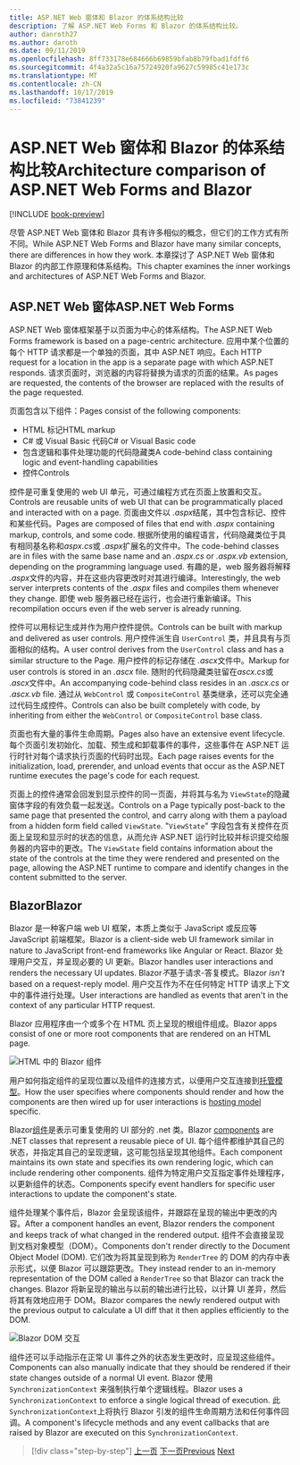 ```yaml
---
title: ASP.NET Web 窗体和 Blazor 的体系结构比较
description: 了解 ASP.NET Web Forms 和 Blazor 的体系结构比较。
author: danroth27
ms.author: daroth
ms.date: 09/11/2019
ms.openlocfilehash: 8ff733178e684666b69859bfab8b79fbad1fdff6
ms.sourcegitcommit: 4f4a32a5c16a75724920fa9627c59985c41e173c
ms.translationtype: MT
ms.contentlocale: zh-CN
ms.lasthandoff: 10/17/2019
ms.locfileid: "73841239"
---
```

# <a name="architecture-comparison-of-aspnet-web-forms-and-blazor"></a><span data-ttu-id="a7fd5-103">ASP.NET Web 窗体和 Blazor 的体系结构比较</span><span class="sxs-lookup"><span data-stu-id="a7fd5-103">Architecture comparison of ASP.NET Web Forms and Blazor</span></span>

[!INCLUDE [book-preview](../../../includes/book-preview.md)]

<span data-ttu-id="a7fd5-104">尽管 ASP.NET Web 窗体和 Blazor 具有许多相似的概念，但它们的工作方式有所不同。</span><span class="sxs-lookup"><span data-stu-id="a7fd5-104">While ASP.NET Web Forms and Blazor have many similar concepts, there are differences in how they work.</span></span> <span data-ttu-id="a7fd5-105">本章探讨了 ASP.NET Web 窗体和 Blazor 的内部工作原理和体系结构。</span><span class="sxs-lookup"><span data-stu-id="a7fd5-105">This chapter examines the inner workings and architectures of ASP.NET Web Forms and Blazor.</span></span>

## <a name="aspnet-web-forms"></a><span data-ttu-id="a7fd5-106">ASP.NET Web 窗体</span><span class="sxs-lookup"><span data-stu-id="a7fd5-106">ASP.NET Web Forms</span></span>

<span data-ttu-id="a7fd5-107">ASP.NET Web 窗体框架基于以页面为中心的体系结构。</span><span class="sxs-lookup"><span data-stu-id="a7fd5-107">The ASP.NET Web Forms framework is based on a page-centric architecture.</span></span> <span data-ttu-id="a7fd5-108">应用中某个位置的每个 HTTP 请求都是一个单独的页面，其中 ASP.NET 响应。</span><span class="sxs-lookup"><span data-stu-id="a7fd5-108">Each HTTP request for a location in the app is a separate page with which ASP.NET responds.</span></span> <span data-ttu-id="a7fd5-109">请求页面时，浏览器的内容将替换为请求的页面的结果。</span><span class="sxs-lookup"><span data-stu-id="a7fd5-109">As pages are requested, the contents of the browser are replaced with the results of the page requested.</span></span>

<span data-ttu-id="a7fd5-110">页面包含以下组件：</span><span class="sxs-lookup"><span data-stu-id="a7fd5-110">Pages consist of the following components:</span></span>

- <span data-ttu-id="a7fd5-111">HTML 标记</span><span class="sxs-lookup"><span data-stu-id="a7fd5-111">HTML markup</span></span>
- <span data-ttu-id="a7fd5-112">C# 或 Visual Basic 代码</span><span class="sxs-lookup"><span data-stu-id="a7fd5-112">C# or Visual Basic code</span></span>
- <span data-ttu-id="a7fd5-113">包含逻辑和事件处理功能的代码隐藏类</span><span class="sxs-lookup"><span data-stu-id="a7fd5-113">A code-behind class containing logic and event-handling capabilities</span></span>
- <span data-ttu-id="a7fd5-114">控件</span><span class="sxs-lookup"><span data-stu-id="a7fd5-114">Controls</span></span>

<span data-ttu-id="a7fd5-115">控件是可重复使用的 web UI 单元，可通过编程方式在页面上放置和交互。</span><span class="sxs-lookup"><span data-stu-id="a7fd5-115">Controls are reusable units of web UI that can be programmatically placed and interacted with on a page.</span></span> <span data-ttu-id="a7fd5-116">页面由文件以 *.aspx*结尾，其中包含标记、控件和某些代码。</span><span class="sxs-lookup"><span data-stu-id="a7fd5-116">Pages are composed of files that end with *.aspx* containing markup, controls, and some code.</span></span> <span data-ttu-id="a7fd5-117">根据所使用的编程语言，代码隐藏类位于具有相同基名称和*aspx.cs*或 *.aspx*扩展名的文件中。</span><span class="sxs-lookup"><span data-stu-id="a7fd5-117">The code-behind classes are in files with the same base name and an *.aspx.cs* or *.aspx.vb* extension, depending on the programming language used.</span></span> <span data-ttu-id="a7fd5-118">有趣的是，web 服务器将解释 *.aspx*文件的内容，并在这些内容更改时对其进行编译。</span><span class="sxs-lookup"><span data-stu-id="a7fd5-118">Interestingly, the web server interprets contents of the *.aspx* files and compiles them whenever they change.</span></span> <span data-ttu-id="a7fd5-119">即使 web 服务器已经在运行，也会进行重新编译。</span><span class="sxs-lookup"><span data-stu-id="a7fd5-119">This recompilation occurs even if the web server is already running.</span></span>

<span data-ttu-id="a7fd5-120">控件可以用标记生成并作为用户控件提供。</span><span class="sxs-lookup"><span data-stu-id="a7fd5-120">Controls can be built with markup and delivered as user controls.</span></span> <span data-ttu-id="a7fd5-121">用户控件派生自 `UserControl` 类，并且具有与页面相似的结构。</span><span class="sxs-lookup"><span data-stu-id="a7fd5-121">A user control derives from the `UserControl` class and has a similar structure to the Page.</span></span> <span data-ttu-id="a7fd5-122">用户控件的标记存储在 *.ascx*文件中。</span><span class="sxs-lookup"><span data-stu-id="a7fd5-122">Markup for user controls is stored in an *.ascx* file.</span></span> <span data-ttu-id="a7fd5-123">随附的代码隐藏类驻留在*ascx.cs*或 *.ascx*文件中。</span><span class="sxs-lookup"><span data-stu-id="a7fd5-123">An accompanying code-behind class resides in an *.ascx.cs* or *.ascx.vb* file.</span></span> <span data-ttu-id="a7fd5-124">通过从 `WebControl` 或 `CompositeControl` 基类继承，还可以完全通过代码生成控件。</span><span class="sxs-lookup"><span data-stu-id="a7fd5-124">Controls can also be built completely with code, by inheriting from either the `WebControl` or `CompositeControl` base class.</span></span>

<span data-ttu-id="a7fd5-125">页面也有大量的事件生命周期。</span><span class="sxs-lookup"><span data-stu-id="a7fd5-125">Pages also have an extensive event lifecycle.</span></span> <span data-ttu-id="a7fd5-126">每个页面引发初始化、加载、预生成和卸载事件的事件，这些事件在 ASP.NET 运行时针对每个请求执行页面的代码时出现。</span><span class="sxs-lookup"><span data-stu-id="a7fd5-126">Each page raises events for the initialization, load, prerender, and unload events that occur as the ASP.NET runtime executes the page's code for each request.</span></span>

<span data-ttu-id="a7fd5-127">页面上的控件通常会回发到显示控件的同一页面，并将其与名为 `ViewState`的隐藏窗体字段的有效负载一起发送。</span><span class="sxs-lookup"><span data-stu-id="a7fd5-127">Controls on a Page typically post-back to the same page that presented the control, and carry along with them a payload from a hidden form field called `ViewState`.</span></span> <span data-ttu-id="a7fd5-128">"`ViewState`" 字段包含有关控件在页面上呈现和显示时的状态的信息，从而允许 ASP.NET 运行时比较并标识提交给服务器的内容中的更改。</span><span class="sxs-lookup"><span data-stu-id="a7fd5-128">The `ViewState` field contains information about the state of the controls at the time they were rendered and presented on the page, allowing the ASP.NET runtime to compare and identify changes in the content submitted to the server.</span></span>

## <a name="blazor"></a><span data-ttu-id="a7fd5-129">Blazor</span><span class="sxs-lookup"><span data-stu-id="a7fd5-129">Blazor</span></span>

<span data-ttu-id="a7fd5-130">Blazor 是一种客户端 web UI 框架，本质上类似于 JavaScript 或反应等 JavaScript 前端框架。</span><span class="sxs-lookup"><span data-stu-id="a7fd5-130">Blazor is a client-side web UI framework similar in nature to JavaScript front-end frameworks like Angular or React.</span></span> <span data-ttu-id="a7fd5-131">Blazor 处理用户交互，并呈现必要的 UI 更新。</span><span class="sxs-lookup"><span data-stu-id="a7fd5-131">Blazor handles user interactions and renders the necessary UI updates.</span></span> <span data-ttu-id="a7fd5-132">Blazor*不*基于请求-答复模式。</span><span class="sxs-lookup"><span data-stu-id="a7fd5-132">Blazor *isn't* based on a request-reply model.</span></span> <span data-ttu-id="a7fd5-133">用户交互作为不在任何特定 HTTP 请求上下文中的事件进行处理。</span><span class="sxs-lookup"><span data-stu-id="a7fd5-133">User interactions are handled as events that aren't in the context of any particular HTTP request.</span></span>

<span data-ttu-id="a7fd5-134">Blazor 应用程序由一个或多个在 HTML 页上呈现的根组件组成。</span><span class="sxs-lookup"><span data-stu-id="a7fd5-134">Blazor apps consist of one or more root components that are rendered on an HTML page.</span></span>

![HTML 中的 Blazor 组件](./media/architecture-comparison/blazor-components-in-html.png)

<span data-ttu-id="a7fd5-136">用户如何指定组件的呈现位置以及组件的连接方式，以便用户交互连接到[托管模型](hosting-models.md)。</span><span class="sxs-lookup"><span data-stu-id="a7fd5-136">How the user specifies where components should render and how the components are then wired up for user interactions is [hosting model](hosting-models.md) specific.</span></span>

<span data-ttu-id="a7fd5-137">Blazor[组件](components.md)是表示可重复使用的 UI 部分的 .net 类。</span><span class="sxs-lookup"><span data-stu-id="a7fd5-137">Blazor [components](components.md) are .NET classes that represent a reusable piece of UI.</span></span> <span data-ttu-id="a7fd5-138">每个组件都维护其自己的状态，并指定其自己的呈现逻辑，这可能包括呈现其他组件。</span><span class="sxs-lookup"><span data-stu-id="a7fd5-138">Each component maintains its own state and specifies its own rendering logic, which can include rendering other components.</span></span> <span data-ttu-id="a7fd5-139">组件为特定用户交互指定事件处理程序，以更新组件的状态。</span><span class="sxs-lookup"><span data-stu-id="a7fd5-139">Components specify event handlers for specific user interactions to update the component's state.</span></span>

<span data-ttu-id="a7fd5-140">组件处理某个事件后，Blazor 会呈现该组件，并跟踪在呈现的输出中更改的内容。</span><span class="sxs-lookup"><span data-stu-id="a7fd5-140">After a component handles an event, Blazor renders the component and keeps track of what changed in the rendered output.</span></span> <span data-ttu-id="a7fd5-141">组件不会直接呈现到文档对象模型（DOM）。</span><span class="sxs-lookup"><span data-stu-id="a7fd5-141">Components don't render directly to the Document Object Model (DOM).</span></span> <span data-ttu-id="a7fd5-142">它们改为将其呈现到称为 `RenderTree` 的 DOM 的内存中表示形式，以便 Blazor 可以跟踪更改。</span><span class="sxs-lookup"><span data-stu-id="a7fd5-142">They instead render to an in-memory representation of the DOM called a `RenderTree` so that Blazor can track the changes.</span></span> <span data-ttu-id="a7fd5-143">Blazor 将新呈现的输出与以前的输出进行比较，以计算 UI 差异，然后将其有效地应用于 DOM。</span><span class="sxs-lookup"><span data-stu-id="a7fd5-143">Blazor compares the newly rendered output with the previous output to calculate a UI diff that it then applies efficiently to the DOM.</span></span>

![Blazor DOM 交互](./media/architecture-comparison/blazor-dom-interaction.png)

<span data-ttu-id="a7fd5-145">组件还可以手动指示在正常 UI 事件之外的状态发生更改时，应呈现这些组件。</span><span class="sxs-lookup"><span data-stu-id="a7fd5-145">Components can also manually indicate that they should be rendered if their state changes outside of a normal UI event.</span></span> <span data-ttu-id="a7fd5-146">Blazor 使用 `SynchronizationContext` 来强制执行单个逻辑线程。</span><span class="sxs-lookup"><span data-stu-id="a7fd5-146">Blazor uses a `SynchronizationContext` to enforce a single logical thread of execution.</span></span> <span data-ttu-id="a7fd5-147">此 `SynchronizationContext`上将执行 Blazor 引发的组件生命周期方法和任何事件回调。</span><span class="sxs-lookup"><span data-stu-id="a7fd5-147">A component's lifecycle methods and any event callbacks that are raised by Blazor are executed on this `SynchronizationContext`.</span></span>

>[!div class="step-by-step"]
><span data-ttu-id="a7fd5-148">[上一页](introduction.md)
>[下一页](hosting-models.md)</span><span class="sxs-lookup"><span data-stu-id="a7fd5-148">[Previous](introduction.md)
[Next](hosting-models.md)</span></span>
